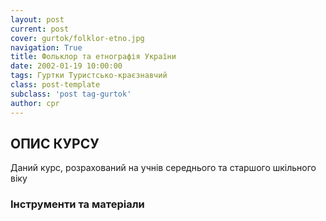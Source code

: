 ```yaml
---
layout: post
current: post
cover: gurtok/folklor-etno.jpg
navigation: True
title: Фольклор та етнографія України
date: 2002-01-19 10:00:00
tags: Гуртки Туристсько-краєзнавчий
class: post-template
subclass: 'post tag-gurtok'
author: cpr
---
```


## ОПИС КУРСУ

Даний курс, розрахований на учнів середнього та старшого шкільного віку

### Інструменти та матеріали
